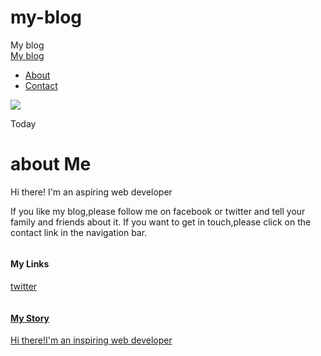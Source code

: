 # my-blog
<html>
<head>
<tittle>My blog</tittle>
</head>
<body>
<div id="header">
<div class="container">
<a href="index.html">My blog</a>
<ul>
<li><a href="about.html">About</a>
</li>
<li><a href="Contact.html">Contact</a>
</li>
</ul>
</div>
<div id="content">
<div class=" container">
  <div class="about">
    <div class="about- author">
      <img src="ContactPhoto-IMG_20180126_212813.jpg" >
    </div>
    <p class="about-date">Today</p>
    <h1 class="about-tittle">about Me</h1>
    <div class="about-content">
      <p>Hi there! I'm an aspiring web developer</p>
      <p>If you like my blog,please follow me on facebook or twitter and tell your family and friends about it.
      If you want to get in touch,please click on the contact link in the navigation bar.</p>
    </div>
</div>
<div id="footer">
<div class="container">
  <div class="column">
    <h4>My Links</h4>
    <p>
      <a href="https://twitter.com/@dydouhmohamed">twitter</a>
      <br>
      <a href="https://facebook.com/dydouh Mohamed"</a>
        </p>
  </div>
  <div class="column">
    <h4>My Story</h4>
    <p>Hi there!I'm an inspiring web developer</p>
  </div>
  </div>
</div>
</body>
</html>
